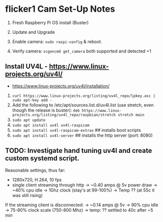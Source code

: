 flicker1 Cam Set-Up Notes
=========================

1. Fresh Raspberry Pi OS install (Buster)
2. Update and Upgrade

3. Enable camera:  `sudo raspi-config` & reboot.
4. Verify camera:  `vcgencmd get_camera` both supported and detected
   =1

## Install UV4L - https://www.linux-projects.org/uv4l/

* https://www.linux-projects.org/uv4l/installation/

1. `curl https://www.linux-projects.org/listing/uv4l_repo/lpkey.asc | sudo apt-key add -`
2. Add the following to /etc/apt/sources.list.d/uv4l.list (use
   stretch, even though the release is buster):
   `deb https://www.linux-projects.org/listing/uv4l_repo/raspbian/stretch stretch main`
3. `sudo apt update`
4. `sudo apt install uv4l uv4l-raspicam`
5. `sudo apt install uv4l-raspicam-extras`  ## installs boot scripts
6. `sudo apt install uv4l-server`  ## installs the http server  (port: 8080)

## TODO: Investigate hand tuning uv4l and create custom systemd script.

Reasonable settings, thus far:
  *  1280x720, H.264, 10 fps
  *  single client streaming through http
  -> ~0.40 amps @ 5v power draw
  -> ~40% cpu idle
  -> 1Ghz clock (stay's at 99-100%)
  -> Temp ?? (at 55c it was still rising)

If the streaming client is disconnected:
  -> ~0.14 amps @ 5v
  -> 90% cpu idle
  -> 75-80% clock scale (750-800 Mhz)
  -> temp: ?? settled to 40c after ~5 min
